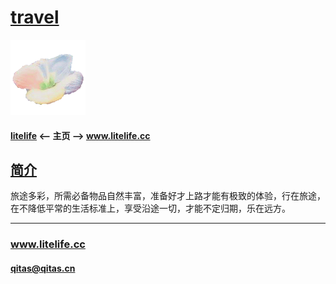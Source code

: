 ﻿# [travel](https://github.com/lite-life/travel) 

[![sites](litelife/litelife.png)](http://www.litelife.cc)

#### [litelife](https://github.com/lite-life/litelife) <-- 主页 --> www.litelife.cc

## [简介](https://github.com/lite-life/travel/wiki) 

旅途多彩，所需必备物品自然丰富，准备好才上路才能有极致的体验，行在旅途，在不降低平常的生活标准上，享受沿途一切，才能不定归期，乐在远方。

---

###  www.litelife.cc   
####  qitas@qitas.cn
